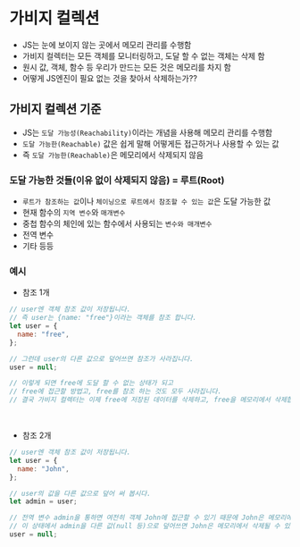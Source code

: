 # 가비지 컬렉션

- JS는 눈에 보이지 않는 곳에서 메모리 관리를 수행함
- 가비지 컬렉터는 모든 객체를 모니터링하고, 도달 할 수 없는 객체는 삭제 함
- 원시 값, 객체, 함수 등 우리가 만드는 모든 것은 메모리를 차지 함
- 어떻게 JS엔진이 필요 없는 것을 찾아서 삭제하는가??

## 가비지 컬렉션 기준

- JS는 `도달 가능성(Reachability)`이라는 개념을 사용해 메모리 관리를 수행함
- `도달 가능한(Reachable)` 값은 쉽게 말해 어떻게든 접근하거나 사용할 수 있는 값
- 즉 `도달 가능한(Reachable)`은 메모리에서 삭제되지 않음

### 도달 가능한 것들(이유 없이 삭제되지 않음) = 루트(Root)

- `루트가 참조하는 값`이나 `체이닝으로 루트에서 참조할 수 있는 값`은 도달 가능한 값
- 현재 함수의 `지역 변수`와 `매개변수`
- 중첩 함수의 체인에 있는 함수에서 사용되는 `변수와 매개변수`
- 전역 변수
- 기타 등등

### 예시

- 참조 1개

```js
// user엔 객체 참조 값이 저장됩니다.
// 즉 user는 {name: "free"}이라는 객체를 참조 합니다.
let user = {
  name: "free",
};

// 그런데 user의 다른 값으로 덮어쓰면 참조가 사라집니다.
user = null;

// 이렇게 되면 free에 도달 할 수 없는 상태가 되고
// free에 접근할 방법고, free를 참조 하는 것도 모두 사라집니다.
// 결국 가비지 컬렉터는 이제 free에 저장된 데이터를 삭제하고, free을 메모리에서 삭제합니다.
```

<br>

- 참조 2개

```js
// user엔 객체 참조 값이 저장됩니다.
let user = {
  name: "John",
};

// user의 값을 다른 값으로 덮어 써 봅시다.
let admin = user;

// 전역 변수 admin을 통하면 여전히 객체 John에 접근할 수 있기 때문에 John은 메모리에서 삭제되지 않습니다.
// 이 상태에서 admin을 다른 값(null 등)으로 덮어쓰면 John은 메모리에서 삭제될 수 있습니다.
user = null;
```
